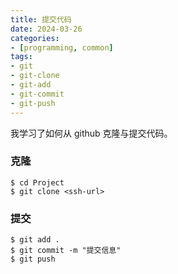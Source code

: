 ```yaml
---
title: 提交代码
date: 2024-03-26
categories:
- [programming, common]
tags: 
- git
- git-clone
- git-add
- git-commit
- git-push
---
```


我学习了如何从 github 克隆与提交代码。

### 克隆

```shell
$ cd Project
$ git clone <ssh-url>
```

### 提交

```shell
$ git add .
$ git commit -m "提交信息"
$ git push
```
